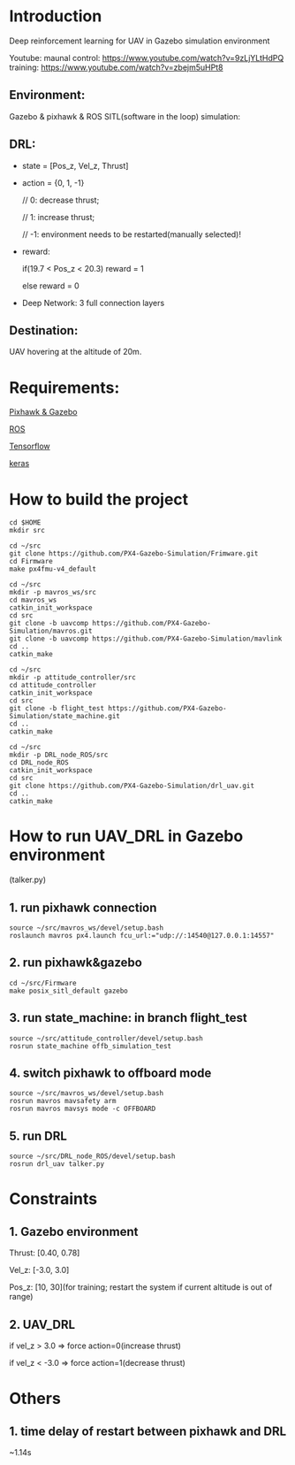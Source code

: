 # Introduction
Deep reinforcement learning for UAV in Gazebo simulation environment

Youtube:
maunal control: https://www.youtube.com/watch?v=9zLjYLtHdPQ
training: https://www.youtube.com/watch?v=zbejm5uHPt8


## Environment:
Gazebo & pixhawk & ROS SITL(software in the loop) simulation:

## DRL:
+ state = [Pos_z, Vel_z, Thrust]

+ action = {0, 1, -1} 

	// 0: decrease thrust; 

	// 1: increase thrust; 
    
	// -1: environment needs to be restarted(manually selected)!

+ reward:

	if(19.7 < Pos_z < 20.3)	reward = 1

	else reward = 0

+ Deep Network: 3 full connection layers

## Destination:
UAV hovering at the altitude of 20m.

# Requirements:

[Pixhawk & Gazebo](https://dev.px4.io/en/setup/dev_env_linux_ubuntu.html#gazebo)

[ROS](http://wiki.ros.org/kinetic/Installation/Ubuntu)

[Tensorflow](https://www.tensorflow.org/install/install_linux)

[keras](https://keras.io/#installation)

# How to build the project
```
cd $HOME
mkdir src
```

```
cd ~/src
git clone https://github.com/PX4-Gazebo-Simulation/Frimware.git
cd Firmware
make px4fmu-v4_default
```
```
cd ~/src
mkdir -p mavros_ws/src
cd mavros_ws
catkin_init_workspace
cd src
git clone -b uavcomp https://github.com/PX4-Gazebo-Simulation/mavros.git
git clone -b uavcomp https://github.com/PX4-Gazebo-Simulation/mavlink
cd ..
catkin_make
```
```
cd ~/src
mkdir -p attitude_controller/src
cd attitude_controller
catkin_init_workspace
cd src
git clone -b flight_test https://github.com/PX4-Gazebo-Simulation/state_machine.git
cd ..
catkin_make
```
```
cd ~/src
mkdir -p DRL_node_ROS/src
cd DRL_node_ROS
catkin_init_workspace
cd src
git clone https://github.com/PX4-Gazebo-Simulation/drl_uav.git
cd ..
catkin_make
```

# How to run UAV_DRL in Gazebo environment
(talker.py)
## 1. run pixhawk connection
```
source ~/src/mavros_ws/devel/setup.bash
roslaunch mavros px4.launch fcu_url:="udp://:14540@127.0.0.1:14557"
```

## 2. run pixhawk&gazebo
```
cd ~/src/Firmware
make posix_sitl_default gazebo
```

## 3. run state_machine: in branch flight_test
```
source ~/src/attitude_controller/devel/setup.bash
rosrun state_machine offb_simulation_test
```

## 4. switch pixhawk to offboard mode
```
source ~/src/mavros_ws/devel/setup.bash
rosrun mavros mavsafety arm
rosrun mavros mavsys mode -c OFFBOARD
```

## 5. run DRL
```
source ~/src/DRL_node_ROS/devel/setup.bash
rosrun drl_uav talker.py
```

# Constraints
## 1. Gazebo environment
Thrust: [0.40, 0.78]

Vel_z: [-3.0, 3.0]

Pos_z: [10, 30](for training; restart the system if current altitude is out of range)


## 2. UAV_DRL
if vel_z > 3.0 => force action=0(increase thrust)

if vel_z < -3.0 => force action=1(decrease thrust)

# Others
## 1. time delay of restart between pixhawk and DRL

~1.14s

